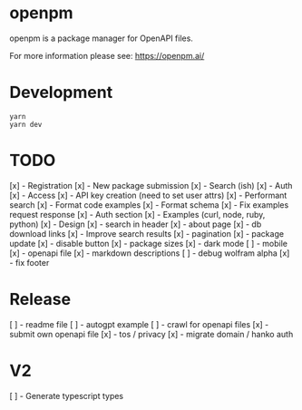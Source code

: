 # openpm

openpm is a package manager for OpenAPI files.

For more information please see: https://openpm.ai/

# Development

```
yarn
yarn dev
```

# TODO

[x] - Registration
[x] - New package submission
[x] - Search (ish)
[x] - Auth
[x] - Access
[x] - API key creation (need to set user attrs)
[x] - Performant search
[x] - Format code examples
[x] - Format schema
[x] - Fix examples request response
[x] - Auth section
[x] - Examples (curl, node, ruby, python)
[x] - Design
[x] - search in header
[x] - about page
[x] - db download links
[x] - Improve search results
[x] - pagination
[x] - package update
[x] - disable button
[x] - package sizes
[x] - dark mode
[ ] - mobile
[x] - openapi file
[x] - markdown descriptions
[ ] - debug wolfram alpha
[x] - fix footer

# Release

[ ] - readme file
[ ] - autogpt example
[ ] - crawl for openapi files
[x] - submit own openapi file
[x] - tos / privacy
[x] - migrate domain / hanko auth

# V2

[ ] - Generate typescript types
